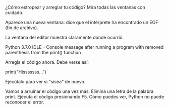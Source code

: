 ¿Cómo estropear y arreglar tu código?
Mira todas las ventanas con cuidado.

Aparece una nueva ventana: dice que el intérprete ha encontrado un EOF (fin de archivo).

La ventana del editor muestra claramente donde ocurrió.

Python 3.7.0 IDLE - Console message after running a program with removed parenthesis from the print() function


Arregla el código ahora. Debe verse así:

print("Hisssssss...")

Ejecútalo para ver si "sisea" de nuevo.

Vamos a arruinar el código una vez más. Elimina una letra de la palabra print. Ejecuta el código presionando F5. Como puedes ver, Python no puede reconocer el error.